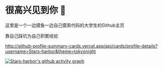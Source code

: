 # 很高兴见到你 👋

这里是一个一边摸鱼一边自己摸索代码的大学生的Github主页

靠自己踩坑为自己积累经验

http://github-profile-summary-cards.vercel.app/api/cards/profile-details?username=Stars-harbor&theme=tokyonight

[![Stars-harbor's github activity graph](https://github-readme-activity-graph.vercel.app/graph?username=Stars-harbor&theme=github)](https://github.com/ashutosh00710/github-readme-activity-graph)

